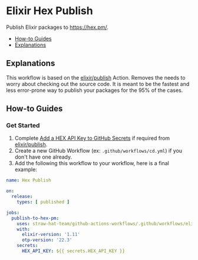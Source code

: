 # Elixir Hex Publish

Publish Elixir packages to https://hex.pm/.

- [How-to Guides](#how-to-guides)
- [Explanations](#explanations)

## Explanations

This workflow is based on the [elixir/publish](../../elixir/publish/README.md) Action. Removes the needs to worry about
checking out the source code. It is meant to be the fastest and less error-prone way to publish your packages for the
95% of the cases.

## How-to Guides

### Get Started

1. Complete [Add a HEX API Key to GitHub Secrets](../../elixir/publish/README.md#add-a-hex-api-key-to-github-secrets) if
   required from [elixir/publish](../../elixir/publish/README.md).
2. Create a new GitHub Workflow (ex: `.github/workflows/cd.yml`) if you don't have one already.
3. Add the following this workflow to your workflow, here is a final example:

```yaml
name: Hex Publish

on:
  release:
    types: [ published ]

jobs:
  publish-to-hex-pm:
    uses: straw-hat-team/github-actions-workflows/.github/workflows/elixir-hex-publish.yml@master
    with:
      elixir-version: '1.11'
      otp-version: '22.3'
    secrets:
      HEX_API_KEY: ${{ secrets.HEX_API_KEY }}
```
